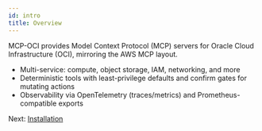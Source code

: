 ```yaml
---
id: intro
title: Overview
---
```


MCP-OCI provides Model Context Protocol (MCP) servers for Oracle Cloud Infrastructure (OCI), mirroring the AWS MCP layout.

- Multi-service: compute, object storage, IAM, networking, and more
- Deterministic tools with least-privilege defaults and confirm gates for mutating actions
- Observability via OpenTelemetry (traces/metrics) and Prometheus-compatible exports

Next: [Installation](installation.md)

